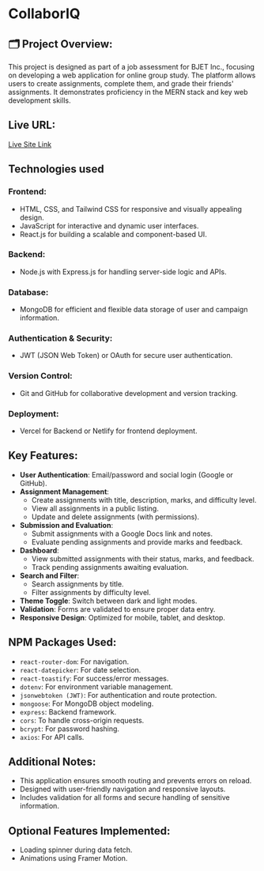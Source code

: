# CollaborIQ

## 🗂️ Project Overview:

This project is designed as part of a job assessment for BJET Inc., focusing on developing a web application for online group study. The platform allows users to create assignments, complete them, and grade their friends' assignments. It demonstrates proficiency in the MERN stack and key web development skills.

## Live URL:

[Live Site Link](https://leafy-monstera-bddb10.netlify.app)

## Technologies used

### Frontend:

- HTML, CSS, and Tailwind CSS for responsive and visually appealing design.
- JavaScript for interactive and dynamic user interfaces.
- React.js for building a scalable and component-based UI.

### Backend:

- Node.js with Express.js for handling server-side logic and APIs.

### Database:

- MongoDB for efficient and flexible data storage of user and campaign information.

### Authentication & Security:

- JWT (JSON Web Token) or OAuth for secure user authentication.

### Version Control:

- Git and GitHub for collaborative development and version tracking.

### Deployment:

- Vercel for Backend or Netlify for frontend deployment.

## Key Features:

- **User Authentication**: Email/password and social login (Google or GitHub).
- **Assignment Management**:
  - Create assignments with title, description, marks, and difficulty level.
  - View all assignments in a public listing.
  - Update and delete assignments (with permissions).
- **Submission and Evaluation**:
  - Submit assignments with a Google Docs link and notes.
  - Evaluate pending assignments and provide marks and feedback.
- **Dashboard**:
  - View submitted assignments with their status, marks, and feedback.
  - Track pending assignments awaiting evaluation.
- **Search and Filter**:
  - Search assignments by title.
  - Filter assignments by difficulty level.
- **Theme Toggle**: Switch between dark and light modes.
- **Validation**: Forms are validated to ensure proper data entry.
- **Responsive Design**: Optimized for mobile, tablet, and desktop.

## NPM Packages Used:

- `react-router-dom`: For navigation.
- `react-datepicker`: For date selection.
- `react-toastify`: For success/error messages.
- `dotenv`: For environment variable management.
- `jsonwebtoken (JWT)`: For authentication and route protection.
- `mongoose`: For MongoDB object modeling.
- `express`: Backend framework.
- `cors`: To handle cross-origin requests.
- `bcrypt`: For password hashing.
- `axios`: For API calls.

## Additional Notes:

- This application ensures smooth routing and prevents errors on reload.
- Designed with user-friendly navigation and responsive layouts.
- Includes validation for all forms and secure handling of sensitive information.

## Optional Features Implemented:

- Loading spinner during data fetch.
- Animations using Framer Motion.
